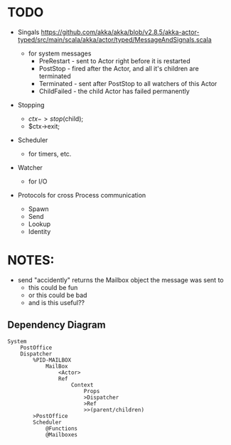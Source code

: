 # TODO

- Singals
    https://github.com/akka/akka/blob/v2.8.5/akka-actor-typed/src/main/scala/akka/actor/typed/MessageAndSignals.scala
    - for system messages
        - PreRestart  - sent to Actor right before it is restarted
        - PostStop    - fired after the Actor, and all it's children are terminated
        - Terminated  - sent after PostStop to all watchers of this Actor
        - ChildFailed - the child Actor has failed permanently

- Stopping
    - $ctx->stop($child);
    - $ctx->exit;

- Scheduler
    - for timers, etc.

- Watcher
    - for I/O

- Protocols for cross Process communication
    - Spawn
    - Send
    - Lookup
    - Identity

# NOTES:

- send "accidently" returns the Mailbox object the message was sent to
    - this could be fun
    - or this could be bad
    - and is this useful??


## Dependency Diagram

```
System
    PostOffice
    Dispatcher
        %PID-MAILBOX
            MailBox
                <Actor>
                Ref
                    Context
                        Props
                        >Dispatcher
                        >Ref
                        >>(parent/children)
        >PostOffice
        Scheduler
            @Functions
            @Mailboxes

```
